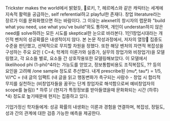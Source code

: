 Trickster makes the world에서 밝혔듯, 로키, ?, 헤르메스와 같은 캐릭터는 세계에 지속적 활력을 공급하는, self referential하고 playful한 존재다. 창업 literature라는 장르가 이를 문화화했으면 하는 바람이다. 그 이유는 alexnet의 창시자의 랩문화 "build what you need, use what you've build"와도 통하며, 개인이 understan하지 않은 need를 solve하려는 모든 시도를 skeptical한 눈으로 바라본다. 1인1창업시대라는 개인적 벤처의 성공확률은 내생적이지 않다. 본 논문 작성과정에서, 저자의 열망 집중도 수준을 판단했고, 선택적으로 무지할 차원을 정했다. 또한 해당 벤처의 자연적 복잡성을 구성하는 주요 요인 ( C=4; 학계의 이론가와 실증가, 실무의 창업가와 비창업가)을 모델링했고, 각 요소들 별로, 요소들 간 상호작용또한 모델링해보았다. 이 모델에서 likelihood phi (1-phi)^4라는 가능도를 얻었고, 정보통합비용도 조직복잡도, ?? 등의 요인을 고려해 /one sample 정도로 추산했다. 내게 prescribe된 (mu*, tau*) = 1/5, V/i*C = (내 글의 임팩트 (내 글을 읽고 행동변화가 촉구되는 사람수 - 창업 시 합리적 무지를 실천하는 (비창업자들을 꿈꾸는 단계 창업자로 해석함으로써 예비창업자의 scope를 늘림)) * 하루 )/ (현지가 특정정보를 받아들였을때 문화화되는 시간 (하루) *4) 정도로 높기때문에 현지는 집중하고 있다.  

기업가정신 학자들에게: 성공 확률의 내생화는 이론과 경험을 연결하며, 복잡성, 정밀도, 성과 간의 관계에 대한 검증 가능한 예측을 제공한다.